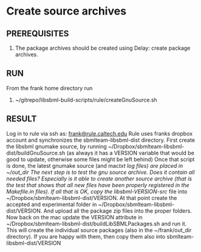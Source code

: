 # Create source archives

## PREREQUISITES

1. The package archives should be created using Delay: create package archives.

## RUN

From the frank home directory run
1. ~/gitrepo/libsbml-build-scripts/rule/createGnuSource.sh 

## RESULT

Log in to rule via ssh as: frank@rule.caltech.edu 
Rule uses franks dropbox account and synchronizes the sbmlteam-libsbml-dist directory. 
First create the libsbml gnumake source, by running ~/Dropbox/sbmlteam-libsbml-dist/buildGnuSource.sh (as always it has a VERSION variable that would be good to update, otherwise some files might be left behind)
Once that script is done, the latest gnumake source (and mac*txt log files) are placed in ~/out_dir
The next step is to test the gnu source archive. Does it contain all needed files? Especially is it able to create another source archive (that is the test that shows that all new files have been properly registered in the Makefile.in files). 
If all that is OK, copy the libsbml-VERSION-src* file into ~/Dropbox/sbmlteam-libsbml-dist/VERSION. 
At that point create the accepted and experimental folder in ~/Dropbox/sbmlteam-libsbml-dist/VERSION. And upload all the package zip files into the proper folders. 
Now back on the mac update the VERSION attribute in ~/Dropbox/sbmlteam-libsbml-dist/buildLibSBMLPackages.sh and run it. This will create the individual source packages (also in the ~/frank/out_dir directory). If you are happy with them, then copy them also into sbmlteam-libsbml-dist/VERSION

